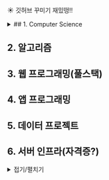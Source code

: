 
:sunny: 깃허브 꾸미기 재밌떵!!


<details markdown="1">
<summary> 
## 1. Computer Science</summary>

- [Computer Architecture](https://github.com/lee-june0210/june-Github/blob/main/Computer%20Science/Computer%20Architecture.md)
- [Operating System](https://github.com/lee-june0210/june-Github/blob/main/Computer%20Science/Operating%20System.md)
- [Database](https://github.com/lee-june0210/june-Github/blob/main/Computer%20Science/Database.md)
- Network
- Data Structure
- Software Engineering

</details>


## 2. 알고리즘

## 3. 웹 프로그래밍(풀스택)

## 4. 앱 프로그래밍

## 5. 데이터 프로젝트

## 6. 서버 인프라(자격증?)


<details markdown="1">
<summary>접기/펼치기</summary>

<!--summary 아래 빈칸 공백 두고 내용을 적는공간-->

</details>
